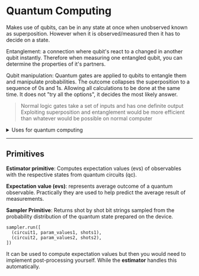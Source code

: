 ﻿# Quantum Computing 
Makes use of qubits, can be in any state at once when unobserved known as superposition. However when it is observed/measured then it has to decide on a state.

Entanglement: a connection where qubit's react to a changed in another qubit instantly. Therefore when measuring one entangled qubit, you can determine the properties of it's partners.

Qubit manipulation: 
Quantum gates are applied to qubits to entangle them and manipulate probabilities. The outcome collapses the superposition to a sequence of 0s and 1s. Allowing all calculations to be done at the same time. It does not "try all the options", it decides the most likely answer.
> Normal logic gates take a set of inputs and has one definite output
> Exploiting superposition and entanglement would be more efficient than whatever would be possible on normal computer

<details>
	<summary>Uses for quantum computing</summary>
	
 - Database searching
 - Decryption of private/RSA keys
 - Simulations
 - Developing new materials with longer chains molecules

</details>

--- 
## Primitives

**Estimator primitive**: Computes expectation values (evs) of observables with the respective states from quantum circuits (qc).

**Expectation value (evs)**: represents average outcome of a quantum observable. Practically they are used to help predict the average result of measurements.

**Sampler Primitive**: Returns shot by shot bit strings  sampled from the probability distribution of the quantum state prepared on the device. 
```
sampler.run([
  (circuit1, param_values1, shots1),
  (circuit2, param_values2, shots2),
])
```
It can be used to compute expectation values but then you would need to implement post-processing yourself. While the **estimator** handles this automatically.

